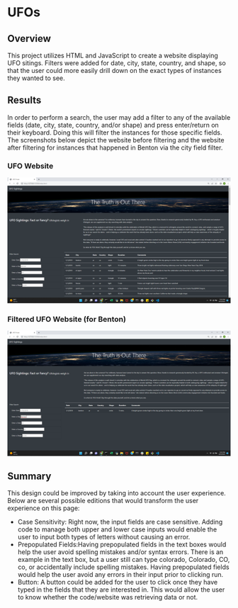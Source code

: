 # UFOs

## Overview
This project utilizes HTML and JavaScript to create a website displaying UFO sitings. Filters were added for date, city, state, country, and shape, so that the user could more easily drill down on the exact types of instances they wanted to see. 

## Results
In order to perform a search, the user may add a filter to any of the available fields (date, city, state, country, and/or shape) and press enter/return on their keyboard. Doing this will filter the instances for those specific fields. The screenshots below depict the website before filtering and the website after filtering for instances that happened in Benton via the city field filter. 

### UFO Website
![UFO_website](UFO_website.png)

### Filtered UFO Website (for Benton)
![UFO_website_filtered](UFO_website_filtered.png)

## Summary
This design could be improved by taking into account the user experience. Below are several possible editions that would transform the user experience on this page:
- Case Sensitivity: Right now, the input fields are case sensitive. Adding code to manage both upper and lower case inputs would enable the user to input both types of letters without causing an error. 
- Prepopulated Fields:Having prepopulated fields in the text boxes would help the user avoid spelling mistakes and/or syntax errors. There is an example in the text box, but a user still can type colorado, Colorado, CO, co, or accidentally include spelling mistakes. Having prepopulated fields would help the user avoid any errors in their input prior to clicking run.
- Button: A button could be added for the user to click once they have typed in the fields that they are interested in. This would allow the user to know whether the code/website was retrieving data or not. 
